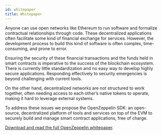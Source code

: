 ```yaml
---
id: whitepaper
title: Whitepaper
---
```


Anyone can use open networks like Ethereum to run software and formalize
contractual relationships through code. These decentralized applications often
facilitate some kind of financial exchange for services. However, the
development process to build this kind of software is often complex,
time-consuming, and prone to error.

Ensuring the security of these financial transactions and the funds held in
smart contracts is imperative to the success of the blockchain ecosystem. There
is currently little standardization and no easy way to develop highly secure
applications. Responding effectively to security emergencies is beyond
challenging with current tools.

On the other hand, decentralized networks are not structured to work together,
often needing access to each other’s native tokens to operate, making it hard
to leverage external systems.

To address these issues we propose the OpenZeppelin SDK: an open-source, decentralized
platform of tools and services on top of the EVM to securely build and manage
smart contract applications, free of charge.

[Download and read the full OpenZeppelin whitepaper](https://zeppelinos.org/zeppelin_os_whitepaper.pdf).
